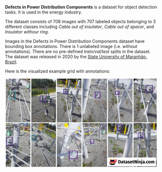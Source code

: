 **Defects in Power Distribution Components** is a dataset for object detection tasks. It is used in the energy industry. 

The dataset consists of 708 images with 707 labeled objects belonging to 3 different classes including *Cable out of insulator*, *Cable out of spacer*, and *Insulator withour ring*.

Images in the Defects in Power Distribution Components dataset have bounding box annotations. There is 1 unlabeled image (i.e. without annotations). There are no pre-defined <i>train/val/test</i> splits in the dataset. The dataset was released in 2020 by the [State University of Maranhão, Brazil](https://www.uema.br/).

Here is the visualized example grid with annotations:

<img src="https://github.com/dataset-ninja/defects-power-distribution/raw/main/visualizations/horizontal_grid.png">
